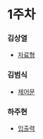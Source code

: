 # 1주차

### 김상열
- [자료형](https://github.com/sangyeol-kim/LIKELION_STUDY/tree/master/week1/sangyeol)

### 김범식
- [제어문](#)

### 하주현
- [입출력](#)

